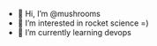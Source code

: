 - 👋 Hi, I’m @mushrooms
- 👀 I’m interested in rocket science =)
- 🌱 I’m currently learning devops


<!---
mushstack/mushstack is a ✨ special ✨ repository because its `README.md` (this file) appears on your GitHub profile.
You can click the Preview link to take a look at your changes.
--->
